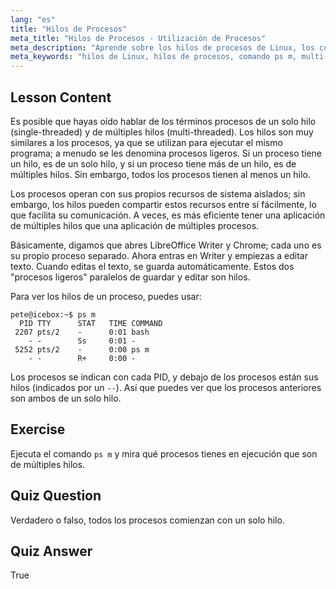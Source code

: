 ```yaml
---
lang: "es"
title: "Hilos de Procesos"
meta_title: "Hilos de Procesos - Utilización de Procesos"
meta_description: "Aprende sobre los hilos de procesos de Linux, los conceptos de un solo hilo frente a múltiples hilos, y cómo verlos usando 'ps m'. ¡Comprende los procesos ligeros de manera eficiente!"
meta_keywords: "hilos de Linux, hilos de procesos, comando ps m, multi-hilo, single-hilo, procesos de Linux, Linux para principiantes, tutorial de Linux"
---
```


## Lesson Content

Es posible que hayas oído hablar de los términos procesos de un solo hilo (single-threaded) y de múltiples hilos (multi-threaded). Los hilos son muy similares a los procesos, ya que se utilizan para ejecutar el mismo programa; a menudo se les denomina procesos ligeros. Si un proceso tiene un hilo, es de un solo hilo, y si un proceso tiene más de un hilo, es de múltiples hilos. Sin embargo, todos los procesos tienen al menos un hilo.

Los procesos operan con sus propios recursos de sistema aislados; sin embargo, los hilos pueden compartir estos recursos entre sí fácilmente, lo que facilita su comunicación. A veces, es más eficiente tener una aplicación de múltiples hilos que una aplicación de múltiples procesos.

Básicamente, digamos que abres LibreOffice Writer y Chrome; cada uno es su propio proceso separado. Ahora entras en Writer y empiezas a editar texto. Cuando editas el texto, se guarda automáticamente. Estos dos "procesos ligeros" paralelos de guardar y editar son hilos.

Para ver los hilos de un proceso, puedes usar:

```plaintext
pete@icebox:~$ ps m
  PID TTY      STAT   TIME COMMAND
 2207 pts/2    -      0:01 bash
    - -        Ss     0:01 -
 5252 pts/2    -      0:00 ps m
    - -        R+     0:00 -
```

Los procesos se indican con cada PID, y debajo de los procesos están sus hilos (indicados por un `--`). Así que puedes ver que los procesos anteriores son ambos de un solo hilo.

## Exercise

Ejecuta el comando `ps m` y mira qué procesos tienes en ejecución que son de múltiples hilos.

## Quiz Question

Verdadero o falso, todos los procesos comienzan con un solo hilo.

## Quiz Answer

True
